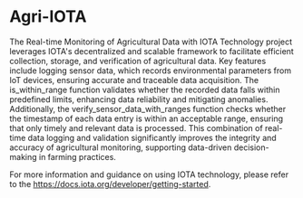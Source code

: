 # Agri-IOTA
The Real-time Monitoring of Agricultural Data with IOTA Technology project leverages IOTA's decentralized and scalable framework to facilitate efficient collection, storage, and verification of agricultural data. Key features include logging sensor data, which records environmental parameters from IoT devices, ensuring accurate and traceable data acquisition. The is_within_range function validates whether the recorded data falls within predefined limits, enhancing data reliability and mitigating anomalies. Additionally, the verify_sensor_data_with_ranges function checks whether the timestamp of each data entry is within an acceptable range, ensuring that only timely and relevant data is processed. This combination of real-time data logging and validation significantly improves the integrity and accuracy of agricultural monitoring, supporting data-driven decision-making in farming practices.

For more information and guidance on using IOTA technology, please refer to the https://docs.iota.org/developer/getting-started.


